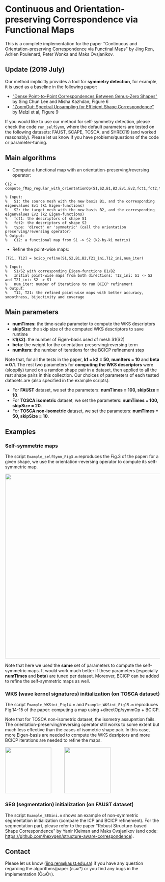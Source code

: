 # Continuous and Orientation-preserving Correspondence via Functional Maps

This is a complete implementation for the paper "Continuous and Orientation-preserving Correspondence via Functinal Maps" by Jing Ren, Adrien Poulenard, Peter Wonka and Maks Ovsjanikov.

Update (2019 July)
------------------
Our method implicitly provides a tool for **symmetry detection**, for example, it is used as a baseline in the following paper:
- ["Dense Point-to-Point Correspondences Between Genus-Zero Shapes"](http://www.cs.jhu.edu/~misha/MyPapers/SGP19.pdf) by Sing Chun Lee and Misha Kazhdan, Figure 6
- ["ZoomOut: Spectral Upsampling for Efficient Shape Correspondence"](https://arxiv.org/abs/1904.07865) by Melzi et al, Figure 9

If you would like to use our method for self-symmetry detection, please check the code ```run_selfSymm```, where the default parameters are tested on the following datasets: FAUST, SCAPE, TOSCA, and SHREC19 (and worked reasonably). Please let us know if you have problems/questions of the code or parameter-tuning. 

Main algorithms
------------------
- Compute a functional map with an orientation-preserving/reversing operator: 
```
C12 = compute_fMap_regular_with_orientationOp(S1,S2,B1,B2,Ev1,Ev2,fct1,fct2,type)

% Input:
%   S1: the source mesh with the new basis B1, and the corresponding eigenvalues Ev1 (k1 Eigen-functions)
%   S2: the target mesh with the new basis B2, and the corresponding eigenvalues Ev2 (k2 Eigen-functions)
%   fct1: the descriptors of shape S1
%   fct2: the descriptors of shape S2
%   type: 'direct' or 'symmetric' (call the orientation preserving/reversing operator)
% Output:
%   C12: a functional map from S1 -> S2 (k2-by-k1 matrix)
```
- Refine the point-wise maps: 
```
[T21, T12] = bcicp_refine(S1,S2,B1,B2,T21_ini,T12_ini,num_iter)

% Input: 
%   S1/S2 with corresponding Eigen-functions B1/B2
%   Initial point-wise maps from both directions: T12_ini: S1 -> S2 and T21_ini: S2 -> S1
%   num_iter: number of iterations to run BCICP refinement
% Output:
%   T12, T21: the refined point-wise maps with better accuracy, smoothness, bijectivity and coverage
```

Main parameters
------------------
- **numTimes**: the time-scale parameter to compute the WKS descriptors
- **skipSize**: the skip size of the computed WKS descriptors to save runtime
- **k1(k2)**: the number of Eigen-basis used of mesh S1(S2)
- **beta**: the weight for the orientation-preserving/reversing term
- **numIters**: the number of iterations for the BCICP refinement step

Note that, for all the tests in the paper, **k1 = k2 = 50**, **numIters = 10** and **beta = 0.1**. The rest two parameters for **computing the WKS descriptors** were (sloppily) tuned on a ramdon shape pair in a dataset, then applied to all the rest shape pairs in this collection. Our choices of parameters of each tested datasets are (also specified in the example scripts):

- For **FAUST** dataset, we set the parameters: **numTimes = 100, skipSize = 10**.
- For **TOSCA isometric** dataset, we set the parameters: **numTimes = 100, skipSize = 20**.
- For **TOSCA non-isometric** dataset, we set the parameters: **numTimes = 50, skipSize = 10**.

Examples
------------------
### Self-symmetric maps
The script `Example_selfSymm_Fig3.m` reproduces the Fig.3 of the paper: for a given shape, we use the orientation-reversing operator to compute its self-symmetric map. 

<img align="center"  src="/figs/eg_selfSymm.png" width="600">

Note that here we used the **same** set of parameters to compute the self-symmetric maps. It would work much better if these parameters (especially **numTimes** and **beta**) are tuned per dataset. Moreover, BCICP can be added to refine the self-symmetric maps as well.


### WKS (wave kernel signatures) initialization (on TOSCA dataset)
The script `Example_WKSini_Fig14.m` and `Example_WKSini_Fig15.m` reproduces Fig.14-15 of the paper: computing a map using +directOp/symmOp + BCICP.

Note that for TOSCA non-isometric dataset, the isometry assupmtion fails. The orientation-preserving/reversing operator still works to some extent but much less effective than the cases of isometric shape pair. In this case, more Eigen-basis are needed to compute the WKS desriptors and more BCICP iterations are needed to refine the maps. 

<img src="/figs/WKSeg_Iso.png" height="150"> &nbsp;&nbsp;&nbsp;&nbsp; &nbsp;&nbsp;&nbsp;&nbsp;  <img src="/figs/WKSeg_nonIso.png" height="150">

### SEG (segmentation) initialization (on FAUST dataset)
The script `Example_SEGini.m` shows an example of non-symmetric segmentation initialization (compare the ICP and BCICP refinement). For the segmentation part, please refer to the paper "Robust Structure-based Shape Correspondence" by Yanir Kleiman and Maks Ovsjanikov (and code: https://github.com/hexygen/structure-aware-correspondence).


Contact
------------------
Please let us know (jing.ren@kaust.edu.sa) if you have any question regarding the algorithms/paper (ฅωฅ*) or you find any bugs in the implementation (ÒωÓױ). 
